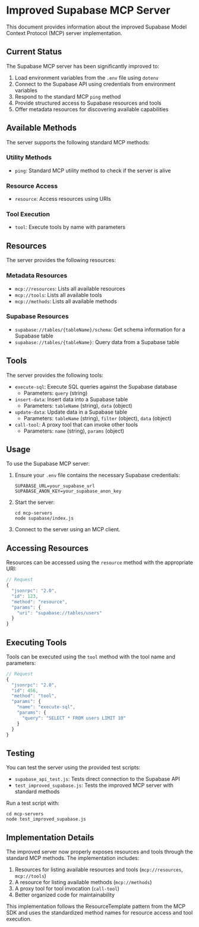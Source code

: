 # Improved Supabase MCP Server

This document provides information about the improved Supabase Model Context Protocol (MCP) server implementation.

## Current Status

The Supabase MCP server has been significantly improved to:

1. Load environment variables from the `.env` file using `dotenv`
2. Connect to the Supabase API using credentials from environment variables
3. Respond to the standard MCP `ping` method
4. Provide structured access to Supabase resources and tools
5. Offer metadata resources for discovering available capabilities

## Available Methods

The server supports the following standard MCP methods:

### Utility Methods
- `ping`: Standard MCP utility method to check if the server is alive

### Resource Access
- `resource`: Access resources using URIs

### Tool Execution
- `tool`: Execute tools by name with parameters

## Resources

The server provides the following resources:

### Metadata Resources
- `mcp://resources`: Lists all available resources
- `mcp://tools`: Lists all available tools
- `mcp://methods`: Lists all available methods

### Supabase Resources
- `supabase://tables/{tableName}/schema`: Get schema information for a Supabase table
- `supabase://tables/{tableName}`: Query data from a Supabase table

## Tools

The server provides the following tools:

- `execute-sql`: Execute SQL queries against the Supabase database
  - Parameters: `query` (string)
- `insert-data`: Insert data into a Supabase table
  - Parameters: `tableName` (string), `data` (object)
- `update-data`: Update data in a Supabase table
  - Parameters: `tableName` (string), `filter` (object), `data` (object)
- `call-tool`: A proxy tool that can invoke other tools
  - Parameters: `name` (string), `params` (object)

## Usage

To use the Supabase MCP server:

1. Ensure your `.env` file contains the necessary Supabase credentials:
   ```
   SUPABASE_URL=your_supabase_url
   SUPABASE_ANON_KEY=your_supabase_anon_key
   ```

2. Start the server:
   ```
   cd mcp-servers
   node supabase/index.js
   ```

3. Connect to the server using an MCP client.

## Accessing Resources

Resources can be accessed using the `resource` method with the appropriate URI:

```javascript
// Request
{
  "jsonrpc": "2.0",
  "id": 123,
  "method": "resource",
  "params": {
    "uri": "supabase://tables/users"
  }
}
```

## Executing Tools

Tools can be executed using the `tool` method with the tool name and parameters:

```javascript
// Request
{
  "jsonrpc": "2.0",
  "id": 456,
  "method": "tool",
  "params": {
    "name": "execute-sql",
    "params": {
      "query": "SELECT * FROM users LIMIT 10"
    }
  }
}
```

## Testing

You can test the server using the provided test scripts:

- `supabase_api_test.js`: Tests direct connection to the Supabase API
- `test_improved_supabase.js`: Tests the improved MCP server with standard methods

Run a test script with:
```
cd mcp-servers
node test_improved_supabase.js
```

## Implementation Details

The improved server now properly exposes resources and tools through the standard MCP methods. The implementation includes:

1. Resources for listing available resources and tools (`mcp://resources`, `mcp://tools`)
2. A resource for listing available methods (`mcp://methods`)
3. A proxy tool for tool invocation (`call-tool`)
4. Better organized code for maintainability

This implementation follows the ResourceTemplate pattern from the MCP SDK and uses the standardized method names for resource access and tool execution. 
